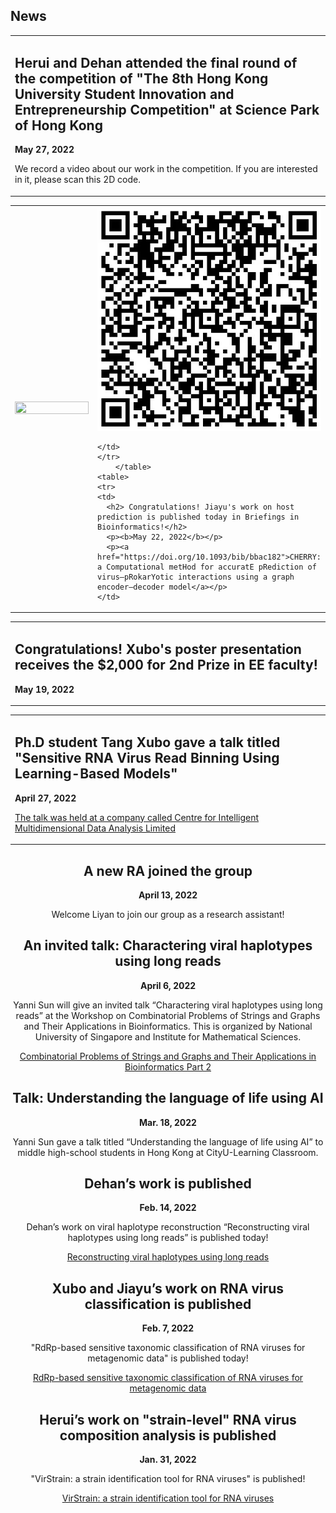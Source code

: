 
## News

<div align="center">
<table border="0">
    <tr>
    <td>
      <h2> Herui and Dehan attended the final round of the competition of  "The 8th Hong Kong University Student Innovation and Entrepreneurship Competition" at Science Park of Hong Kong</h2>
      <p><b>May 27, 2022</b></p>
       <p> We record a video about our work in the competition. If you are interested in it, please scan this 2D code. </p>
    </td> 
    </tr>
    <table>
    <tr>
    <td width="50%">
     <img src="/imgs/He_De_20220527.jpg" width="100%" height="50%"> 
    </td> 
     <td width="50%">
     <img src="/imgs/2D_code.jpg" width="100%" height="50%"> 
         
    </td> 
    </tr>
        </table>
    <table>
    <tr>
    <td>
      <h2> Congratulations! Jiayu's work on host prediction is published today in Briefings in Bioinformatics!</h2>
      <p><b>May 22, 2022</b></p>
      <p><a href="https://doi.org/10.1093/bib/bbac182">CHERRY: a Computational metHod for accuratE pRediction of virus–pRokarYotic interactions using a graph encoder–decoder model</a></p> 
    </td>   
  </tr>  
  </table>
    <table>
   <tr>
    <td>
      <h2> Congratulations! Xubo's poster presentation receives the $2,000 for 2nd Prize in EE faculty!</h2>
      <p><b>May 19, 2022</b></p>  
    </td>  
  </tr>
        </table>
    <table>
    <tr>
    <td>
      <h2> Ph.D student Tang Xubo gave a talk titled "Sensitive RNA Virus Read Binning Using Learning-Based Models" </h2>
      <p><b>April 27, 2022</b></p>
      <p><a href="https://www.innocimda.com/Research_Oxford2022.html">The talk was held at a company called Centre for Intelligent Multidimensional Data Analysis Limited</a></p> 
    </td>   
  </tr>
  </table>
    <tr>
    <td>
      <h2> A new RA joined the group </h2>
      <p><b>April 13, 2022  </b></p>
      <p>Welcome Liyan to join our group as a research assistant! </p>  
   </td>    
  </tr> 
   <tr>
    <td>
      <h2>An invited talk: Charactering viral haplotypes using long reads </h2>
      <p><b>April 6, 2022  </b></p>
      <p>Yanni Sun will give an invited talk “Charactering viral haplotypes using long reads” at the Workshop on Combinatorial Problems of Strings and Graphs and Their Applications in Bioinformatics. This is organized by National University of Singapore and Institute for Mathematical Sciences.</p>
      <p><a href="https://ims.nus.edu.sg/events/combinatorial-problems-for-string-and-graph-and-their-applications-in-bioinformatics-part-2/">Combinatorial Problems of Strings and Graphs and Their Applications in Bioinformatics Part 2</a></p>
        
   </td>    
  </tr>
 
   <tr>
    <td>
      <h2>Talk: Understanding the language of life using AI </h2>
      <p><b>Mar. 18, 2022  </b></p>
      <p>Yanni Sun gave a talk titled “Understanding the language of life using AI” to middle high-school students in Hong Kong at CityU-Learning Classroom. </p>  
    </td>
  </tr>
  
  
  <tr>
    <td>
      <h2>Dehan’s work is published</h2>
      <p><b>Feb. 14, 2022</b></p>
      <p>Dehan’s work on viral haplotype reconstruction “Reconstructing viral haplotypes using long reads” is published today!</p> 
        <p><a href="https://doi.org/10.1093/bioinformatics/btac089">Reconstructing viral haplotypes using long reads</a></p>  
    </td>   
  </tr>
  <tr>
    <td>
      <h2>Xubo and Jiayu’s work on RNA virus classification is published</h2>
      <p><b>Feb. 7, 2022</b></p>
      <p>"RdRp-based sensitive taxonomic classification of RNA viruses for metagenomic data" is published today!</p>
      <p><a href="https://academic.oup.com/bib/article/23/2/bbac011/6523411?login=true">RdRp-based sensitive taxonomic classification of RNA viruses for metagenomic data</a></p>                                                                             
    </td>   
  </tr>
 
 
 <tr>
    <td>
      <h2>Herui’s work on "strain-level" RNA virus composition analysis is published</h2>
      <p><b>Jan. 31, 2022</b></p>
      <p>"VirStrain: a strain identification tool for RNA viruses" is published!</p>
      <p><a href="https://doi.org/10.1186/s13059-022-02609-x">VirStrain: a strain identification tool for RNA viruses</a></p>                                                                             
    </td>   
  </tr>
 </table>  
</div>




